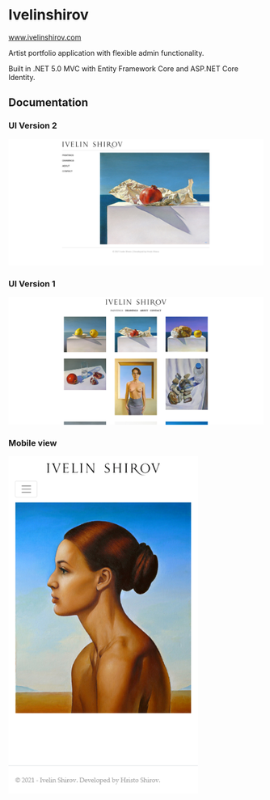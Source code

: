 # Ivelinshirov

www.ivelinshirov.com

Artist portfolio application with flexible admin functionality.

Built in .NET 5.0 MVC with Entity Framework Core and ASP.NET Core Identity.

## Documentation

### UI Version 2

<img src="./Documentation/Images/Ivelin Shirov - UI 2.png" width=900>

### UI Version 1

<img src="./Documentation/Images/Ivelin Shirov - Paintings UI 1.png" width=900>

### Mobile view

<img src="./Documentation/Images/Ivelin Shirov - Mobile UI 1.png" width=375>
